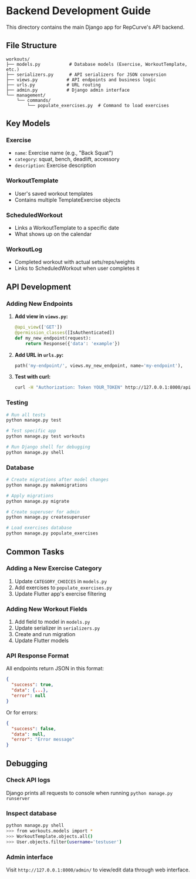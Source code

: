 # Backend Development Guide

This directory contains the main Django app for RepCurve's API backend.

## File Structure

```
workouts/
├── models.py           # Database models (Exercise, WorkoutTemplate, etc.)
├── serializers.py      # API serializers for JSON conversion  
├── views.py           # API endpoints and business logic
├── urls.py            # URL routing
├── admin.py           # Django admin interface
└── management/
    └── commands/
        └── populate_exercises.py  # Command to load exercises
```

## Key Models

### Exercise
- `name`: Exercise name (e.g., "Back Squat")
- `category`: squat, bench, deadlift, accessory
- `description`: Exercise description

### WorkoutTemplate  
- User's saved workout templates
- Contains multiple TemplateExercise objects

### ScheduledWorkout
- Links a WorkoutTemplate to a specific date
- What shows up on the calendar

### WorkoutLog
- Completed workout with actual sets/reps/weights
- Links to ScheduledWorkout when user completes it

## API Development

### Adding New Endpoints

1. **Add view in `views.py`:**
   ```python
   @api_view(['GET'])
   @permission_classes([IsAuthenticated])
   def my_new_endpoint(request):
       return Response({'data': 'example'})
   ```

2. **Add URL in `urls.py`:**
   ```python
   path('my-endpoint/', views.my_new_endpoint, name='my-endpoint'),
   ```

3. **Test with curl:**
   ```bash
   curl -H "Authorization: Token YOUR_TOKEN" http://127.0.0.1:8000/api/my-endpoint/
   ```

### Testing

```bash
# Run all tests
python manage.py test

# Test specific app
python manage.py test workouts

# Run Django shell for debugging
python manage.py shell
```

### Database

```bash
# Create migrations after model changes
python manage.py makemigrations

# Apply migrations
python manage.py migrate

# Create superuser for admin
python manage.py createsuperuser

# Load exercises database
python manage.py populate_exercises
```

## Common Tasks

### Adding a New Exercise Category
1. Update `CATEGORY_CHOICES` in `models.py`
2. Add exercises to `populate_exercises.py`
3. Update Flutter app's exercise filtering

### Adding New Workout Fields
1. Add field to model in `models.py`
2. Update serializer in `serializers.py`
3. Create and run migration
4. Update Flutter models

### API Response Format
All endpoints return JSON in this format:
```json
{
  "success": true,
  "data": {...},
  "error": null
}
```

Or for errors:
```json
{
  "success": false,
  "data": null, 
  "error": "Error message"
}
```

## Debugging

### Check API logs
Django prints all requests to console when running `python manage.py runserver`

### Inspect database
```bash
python manage.py shell
>>> from workouts.models import *
>>> WorkoutTemplate.objects.all()
>>> User.objects.filter(username='testuser')
```

### Admin interface
Visit `http://127.0.0.1:8000/admin/` to view/edit data through web interface.
